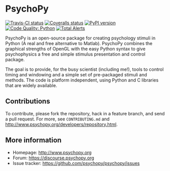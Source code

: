 # PsychoPy
[![Travis-CI status](https://img.shields.io/travis/psychopy/psychopy.svg)](https://travis-ci.org/psychopy/psychopy)
[![Coveralls status](https://img.shields.io/coveralls/psychopy/psychopy.svg)](https://coveralls.io/r/psychopy/psychopy)
[![PyPI version](https://img.shields.io/pypi/v/psychopy.svg)](https://pypi.python.org/pypi/PsychoPy)
[![Code Quality: Python](https://img.shields.io/lgtm/grade/python/g/psychopy/psychopy.svg?logo=lgtm&logoWidth=18)](https://lgtm.com/projects/g/psychopy/psychopy/context:python)
[![Total Alerts](https://img.shields.io/lgtm/alerts/g/psychopy/psychopy.svg?logo=lgtm&logoWidth=18)](https://lgtm.com/projects/g/psychopy/psychopy/alerts)

PsychoPy is an open-source package for creating psychology stimuli in Python (A real and free alternative to Matlab). PsychoPy combines the graphical strengths of OpenGL with the easy Python syntax to give psychophysics a free and simple stimulus presentation and control package.

The goal is to provide, for the busy scientist (including me!), tools to control timing and windowing and a simple set of pre-packaged stimuli and methods. The code is platform independent, using Python and C libraries that are widely available.

## Contributions

To contribute, please fork the repository, hack in a feature branch, and send a pull request.  For more, see `CONTRIBUTING.md` and http://www.psychopy.org/developers/repository.html.

## More information

- Homepage: http://www.psychopy.org
- Forum: https://discourse.psychopy.org
- Issue tracker: https://github.com/psychopy/psychopy/issues
